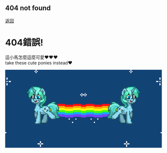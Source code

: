 ## 404 not found

[返回](https://linbei9487.github.io)

# 404錯誤!<br>
這小馬怎麼這麼可愛❤❤❤<br>
take these cute ponies instead❤
<br>

![Pony trot2](img/pony3.gif)
